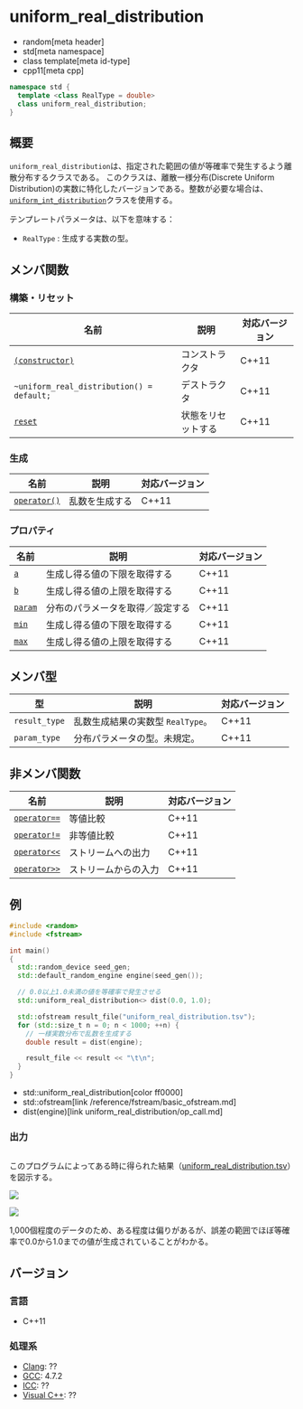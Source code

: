 # uniform_real_distribution
* random[meta header]
* std[meta namespace]
* class template[meta id-type]
* cpp11[meta cpp]

```cpp
namespace std {
  template <class RealType = double>
  class uniform_real_distribution;
}
```

## 概要
`uniform_real_distribution`は、指定された範囲の値が等確率で発生するよう離散分布するクラスである。 
このクラスは、離散一様分布(Discrete Uniform Distribution)の実数に特化したバージョンである。整数が必要な場合は、[`uniform_int_distribution`](uniform_int_distribution.md)クラスを使用する。

テンプレートパラメータは、以下を意味する：

- `RealType` : 生成する実数の型。


## メンバ関数
### 構築・リセット

| 名前 | 説明 | 対応バージョン |
|-----------------------------------------------------------------------------|--------------------|-------|
| [`(constructor)`](uniform_real_distribution/op_constructor.md)            | コンストラクタ     | C++11 |
| `~uniform_real_distribution() = default;`                                   | デストラクタ       | C++11 |
| [`reset`](uniform_real_distribution/reset.md)                             | 状態をリセットする | C++11 |


### 生成

| 名前 | 説明 | 対応バージョン |
|--------------------------------------------------------|----------------|-------|
| [`operator()`](uniform_real_distribution/op_call.md) | 乱数を生成する | C++11 |


### プロパティ

| 名前 | 説明 | 対応バージョン |
|-------------------------------------------------|----------------------------------|-------|
| [`a`](uniform_real_distribution/a.md)         | 生成し得る値の下限を取得する   | C++11 |
| [`b`](uniform_real_distribution/b.md)         | 生成し得る値の上限を取得する   | C++11 |
| [`param`](uniform_real_distribution/param.md) | 分布のパラメータを取得／設定する | C++11 |
| [`min`](uniform_real_distribution/min.md)     | 生成し得る値の下限を取得する   | C++11 |
| [`max`](uniform_real_distribution/max.md)     | 生成し得る値の上限を取得する   | C++11 |


## メンバ型

| 型 | 説明 | 対応バージョン |
|---------------|-------------------|-------|
| `result_type` | 乱数生成結果の実数型 `RealType`。 | C++11 |
| `param_type`  | 分布パラメータの型。未規定。 | C++11 |


## 非メンバ関数

| 名前 | 説明 | 対応バージョン |
|-------------------------------------------------------------|----------------------|-------|
| [`operator==`](uniform_real_distribution/op_equal.md)     | 等値比較             | C++11 |
| [`operator!=`](uniform_real_distribution/op_not_equal.md) | 非等値比較           | C++11 |
| [`operator<<`](uniform_real_distribution/op_ostream.md)   | ストリームへの出力   | C++11 |
| [`operator>>`](uniform_real_distribution/op_istream.md)   | ストリームからの入力 | C++11 |


## 例
```cpp example
#include <random>
#include <fstream>

int main()
{
  std::random_device seed_gen;
  std::default_random_engine engine(seed_gen());

  // 0.0以上1.0未満の値を等確率で発生させる
  std::uniform_real_distribution<> dist(0.0, 1.0);

  std::ofstream result_file("uniform_real_distribution.tsv");
  for (std::size_t n = 0; n < 1000; ++n) {
    // 一様実数分布で乱数を生成する
    double result = dist(engine);

    result_file << result << "\t\n";
  }
}
```
* std::uniform_real_distribution[color ff0000]
* std::ofstream[link /reference/fstream/basic_ofstream.md]
* dist(engine)[link uniform_real_distribution/op_call.md]

### 出力
```
```

このプログラムによってある時に得られた結果（[uniform_real_distribution.tsv](https://github.com/cpprefjp/image/blob/master/reference/random/uniform_real_distribution/uniform_real_distribution.tsv)）を図示する。

![](https://raw.githubusercontent.com/cpprefjp/image/master/reference/random/uniform_real_distribution/uniform_real_distribution_hist.png)

![](https://raw.githubusercontent.com/cpprefjp/image/master/reference/random/uniform_real_distribution/uniform_real_distribution.png)

1,000個程度のデータのため、ある程度は偏りがあるが、誤差の範囲でほぼ等確率で0.0から1.0までの値が生成されていることがわかる。


## バージョン
### 言語
- C++11

### 処理系
- [Clang](/implementation.md#clang): ??
- [GCC](/implementation.md#gcc): 4.7.2
- [ICC](/implementation.md#icc): ??
- [Visual C++](/implementation.md#visual_cpp): ??




